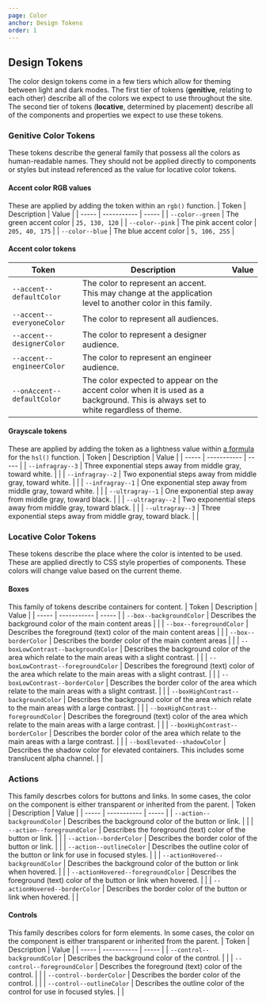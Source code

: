 ```yaml
---
page: Color
anchor: Design Tokens
order: 1
---
```


## Design Tokens
The color design tokens come in a few tiers which allow for theming between light and dark modes. The first tier of tokens (**genitive**, relating to each other) describe all of the colors we expect to use throughout the site. The second tier of tokens (**locative**, determined by placement) describe all of the components and properties we expect to use these tokens.

### Genitive Color Tokens
These tokens describe the general family that possess all the colors as human-readable names. They should not be applied directly to components or styles but instead referenced as the value for locative color tokens.

#### Accent color RGB values
These are applied by adding the token within an `rgb()` function.
| Token | Description | Value |
| ----- | ----------- | ----- |
| `--color--green` | The green accent color | `25, 130, 120` |
| `--color--pink` | The pink accent color | `205, 40, 175` |
| `--color--blue` | The blue accent color | `5, 106, 255` |

#### Accent color tokens
| Token | Description | Value |
| ----- | ----------- | ----- |
| `--accent--defaultColor` | The color to represent an accent. This may change at the application level to another color in this family. | <span class="swatch" style="background: rgb(var(--color--green));" ></span> |
| `--accent--everyoneColor` | The color to represent all audiences. | <span class="swatch" style="background: rgb(var(--color--green));" ></span> |
| `--accent--designerColor` | The color to represent a designer audience. | <span class="swatch" style="background: rgb(var(--color--pink));" ></span> |
| `--accent--engineerColor` | The color to represent an engineer audience. | <span class="swatch" style="background: rgb(var(--color--blue));" ></span> |
| `--onAccent--defaultColor` | The color expected to appear on the accent color when it is used as a background. This is always set to white regardless of theme. | <span class="swatch" style="background: rgb(255, 255, 255);" ></span> |

#### Grayscale tokens
These are applied by adding the token as a lightness value within [a formula](#curation) for the `hsl()` function.
| Token | Description | Value |
| ----- | ----------- | ----- |
| `--infragray--3` | Three exponential steps away from middle gray, toward white. | <span class="swatch" style="background: hsl(0, 0%, calc(100% / (1 + var(--infragray--3))))" ></span> |
| `--infragray--2` | Two exponential steps away from middle gray, toward white. | <span class="swatch" style="background: hsl(0, 0%, calc(100% / (1 + var(--infragray--2))))" ></span> |
| `--infragray--1` | One exponential step away from middle gray, toward white. | <span class="swatch" style="background: hsl(0, 0%, calc(100% / (1 + var(--infragray--1))))" ></span> |
| `--ultragray--1` | One exponential step away from middle gray, toward black. | <span class="swatch" style="background: hsl(0, 0%, calc(100% / (1 + var(--ultragray--1))))" ></span> |
| `--ultragray--2` | Two exponential steps away from middle gray, toward black. | <span class="swatch" style="background: hsl(0, 0%, calc(100% / (1 + var(--ultragray--2))))" ></span> |
| `--ultragray--3` | Three exponential steps away from middle gray, toward black. | <span class="swatch" style="background: hsl(0, 0%, calc(100% / (1 + var(--ultragray--3))))" ></span> |

### Locative Color Tokens
These tokens describe the place where the color is intented to be used. These are applied directly to CSS style properties of components. These colors will change value based on the current theme.

#### Boxes
This family of tokens describe containers for content.
| Token | Description | Value |
| ----- | ----------- | ----- |
| `--box--backgroundColor` | Describes the background color of the main content areas | <span class="swatch" style="background: var(--box--backgroundColor)" ></span> |
| `--box--foregroundColor` | Describes the foreground (text) color of the main content areas | <span class="swatch" style="background: var(--box--foregroundColor)" ></span> |
| `--box--borderColor` | Describes the border color of the main content areas | <span class="swatch" style="background: var(--box--borderColor)" ></span> |
| `--boxLowContrast--backgroundColor` | Describes the background color of the area which relate to the main areas with a slight contrast. | <span class="swatch" style="background: var(--boxLowContrast--backgroundColor)" ></span> |
| `--boxLowContrast--foregroundColor` |  Describes the foreground (text) color of the area which relate to the main areas with a slight contrast. | <span class="swatch" style="background: var(--boxLowContrast--foregroundColor)" ></span> |
| `--boxLowContrast--borderColor` |  Describes the border color of the area which relate to the main areas with a slight contrast. | <span class="swatch" style="background: var(--boxLowContrast--borderColor)" ></span> |
| `--boxHighContrast--backgroundColor` | Describes the background color of the area which relate to the main areas with a large contrast. | <span class="swatch" style="background: var(--boxHighContrast--backgroundColor)" ></span> |
| `--boxHighContrast--foregroundColor` |  Describes the foreground (text) color of the area which relate to the main areas with a large contrast. | <span class="swatch" style="background: var(--boxHighContrast--foregroundColor)" ></span> |
| `--boxHighContrast--borderColor` |  Describes the border color of the area which relate to the main areas with a large contrast. | <span class="swatch" style="background: var(--boxHighContrast--borderColor)" ></span> |
| `--boxElevated--shadowColor` |  Describes the shadow color for elevated containers. This includes some translucent alpha channel. | <span class="swatch" style="background: var(--boxElevated--shadowColor)" ></span> |

### Actions
This family descrbes colors for buttons and links. In some cases, the color on the component is either transparent or inherited from the parent.
| Token | Description | Value |
| ----- | ----------- | ----- |
| `--action--backgroundColor` | Describes the background color of the button or link. | <span class="swatch" style="background: var(--action--backgroundColor)" ></span> |
| `--action--foregroundColor` | Describes the foreground (text) color of the button or link. | <span class="swatch" style="background: var(--action--foregroundColor)" ></span> |
| `--action--borderColor` | Describes the border color of the button or link. | <span class="swatch" style="background: var(--action--borderColor)" ></span> |
| `--action--outlineColor` | Describes the outline color of the button or link for use in focused styles. | <span class="swatch" style="background: var(--action--borderColor)" ></span> |
| `--actionHovered--backgroundColor` | Describes the background color of the button or link when hovered. | <span class="swatch" style="background: var(--actionHovered--backgroundColor)" ></span> |
| `--actionHovered--foregroundColor` | Describes the foreground (text) color of the button or link when hovered. | <span class="swatch" style="background: var(--actionHovered--foregroundColor)" ></span> |
| `--actionHovered--borderColor` | Describes the border color of the button or link when hovered. | <span class="swatch" style="background: var(--actionHovered--borderColor)" ></span> |

#### Controls
This family describes colors for form elements. In some cases, the color on the component is either transparent or inherited from the parent.
| Token | Description | Value |
| ----- | ----------- | ----- |
| `--control--backgroundColor` | Describes the background color of the control. | <span class="swatch" style="background: var(--control--backgroundColor)" ></span> |
| `--control--foregroundColor` | Describes the foreground (text) color of the control. | <span class="swatch" style="background: var(--control--foregroundColor)" ></span> |
| `--control--borderColor` | Describes the border color of the control. | <span class="swatch" style="background: var(--control--borderColor)" ></span> |
| `--control--outlineColor` | Describes the outline color of the control for use in focused styles. | <span class="swatch" style="background: var(--control--outlineColor)" ></span> |